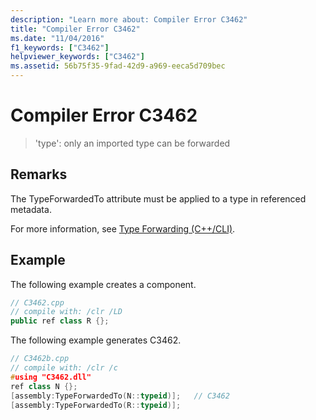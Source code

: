 ```yaml
---
description: "Learn more about: Compiler Error C3462"
title: "Compiler Error C3462"
ms.date: "11/04/2016"
f1_keywords: ["C3462"]
helpviewer_keywords: ["C3462"]
ms.assetid: 56b75f35-9fad-42d9-a969-eeca5d709bec
---
```

# Compiler Error C3462

> 'type': only an imported type can be forwarded

## Remarks

The TypeForwardedTo attribute must be applied to a type in referenced metadata.

For more information, see [Type Forwarding (C++/CLI)](../../extensions/type-forwarding-cpp-cli.md).

## Example

The following example creates a component.

```cpp
// C3462.cpp
// compile with: /clr /LD
public ref class R {};
```

The following example generates C3462.

```cpp
// C3462b.cpp
// compile with: /clr /c
#using "C3462.dll"
ref class N {};
[assembly:TypeForwardedTo(N::typeid)];   // C3462
[assembly:TypeForwardedTo(R::typeid)];
```
